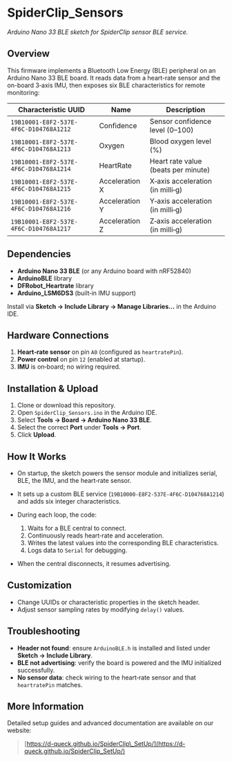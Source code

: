 # SpiderClip\_Sensors

*Arduino Nano 33 BLE sketch for SpiderClip sensor BLE service.*

## Overview

This firmware implements a Bluetooth Low Energy (BLE) peripheral on an Arduino Nano 33 BLE board. It reads data from a heart-rate sensor and the on-board 3‑axis IMU, then exposes six BLE characteristics for remote monitoring:

| Characteristic UUID                    | Name           | Description                         |
| -------------------------------------- | -------------- | ----------------------------------- |
| `19B10001-E8F2-537E-4F6C-D104768A1212` | Confidence     | Sensor confidence level (0–100)     |
| `19B10001-E8F2-537E-4F6C-D104768A1213` | Oxygen         | Blood oxygen level (%)              |
| `19B10001-E8F2-537E-4F6C-D104768A1214` | HeartRate      | Heart rate value (beats per minute) |
| `19B10001-E8F2-537E-4F6C-D104768A1215` | Acceleration X | X‑axis acceleration (in milli‑g)    |
| `19B10001-E8F2-537E-4F6C-D104768A1216` | Acceleration Y | Y‑axis acceleration (in milli‑g)    |
| `19B10001-E8F2-537E-4F6C-D104768A1217` | Acceleration Z | Z‑axis acceleration (in milli‑g)    |

## Dependencies

* **Arduino Nano 33 BLE** (or any Arduino board with nRF52840)
* **ArduinoBLE** library
* **DFRobot\_Heartrate** library
* **Arduino\_LSM6DS3** (built‑in IMU support)

Install via **Sketch → Include Library → Manage Libraries...** in the Arduino IDE.

## Hardware Connections

1. **Heart‑rate sensor** on pin `A0` (configured as `heartratePin`).
2. **Power control** on pin `12` (enabled at startup).
3. **IMU** is on‑board; no wiring required.

## Installation & Upload

1. Clone or download this repository.
2. Open `SpiderClip_Sensors.ino` in the Arduino IDE.
3. Select **Tools → Board → Arduino Nano 33 BLE**.
4. Select the correct **Port** under **Tools → Port**.
5. Click **Upload**.

## How It Works

* On startup, the sketch powers the sensor module and initializes serial, BLE, the IMU, and the heart‑rate sensor.
* It sets up a custom BLE service (`19B10000-E8F2-537E-4F6C-D104768A1214`) and adds six integer characteristics.
* During each loop, the code:

  1. Waits for a BLE central to connect.
  2. Continuously reads heart‑rate and acceleration.
  3. Writes the latest values into the corresponding BLE characteristics.
  4. Logs data to `Serial` for debugging.
* When the central disconnects, it resumes advertising.

## Customization

* Change UUIDs or characteristic properties in the sketch header.
* Adjust sensor sampling rates by modifying `delay()` values.

## Troubleshooting

* **Header not found**: ensure `ArduinoBLE.h` is installed and listed under **Sketch → Include Library**.
* **BLE not advertising**: verify the board is powered and the IMU initialized successfully.
* **No sensor data**: check wiring to the heart‑rate sensor and that `heartratePin` matches.

## More Information

Detailed setup guides and advanced documentation are available on our website:

> [https://d-queck.github.io/SpiderClip\_SetUp/](https://d-queck.github.io/SpiderClip_SetUp/)
